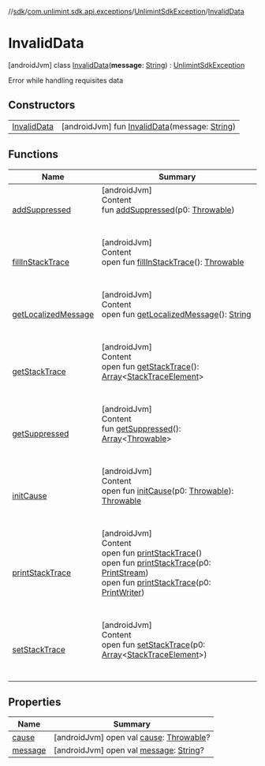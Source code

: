 //[sdk](../../../../index.md)/[com.unlimint.sdk.api.exceptions](../../index.md)/[UnlimintSdkException](../index.md)/[InvalidData](index.md)



# InvalidData  
 [androidJvm] class [InvalidData](index.md)(**message**: [String](https://kotlinlang.org/api/latest/jvm/stdlib/kotlin/-string/index.html)) : [UnlimintSdkException](../index.md)

Error while handling requisites data

   


## Constructors  
  
| | |
|---|---|
| <a name="com.unlimint.sdk.api.exceptions/UnlimintSdkException.InvalidData/InvalidData/#kotlin.String/PointingToDeclaration/"></a>[InvalidData](-invalid-data.md)| <a name="com.unlimint.sdk.api.exceptions/UnlimintSdkException.InvalidData/InvalidData/#kotlin.String/PointingToDeclaration/"></a> [androidJvm] fun [InvalidData](-invalid-data.md)(message: [String](https://kotlinlang.org/api/latest/jvm/stdlib/kotlin/-string/index.html))   <br>|


## Functions  
  
|  Name |  Summary | 
|---|---|
| <a name="kotlin/Throwable/addSuppressed/#kotlin.Throwable/PointingToDeclaration/"></a>[addSuppressed](../-internal-error/index.md#%5Bkotlin%2FThrowable%2FaddSuppressed%2F%23kotlin.Throwable%2FPointingToDeclaration%2F%5D%2FFunctions%2F-1045511174)| <a name="kotlin/Throwable/addSuppressed/#kotlin.Throwable/PointingToDeclaration/"></a>[androidJvm]  <br>Content  <br>fun [addSuppressed](../-internal-error/index.md#%5Bkotlin%2FThrowable%2FaddSuppressed%2F%23kotlin.Throwable%2FPointingToDeclaration%2F%5D%2FFunctions%2F-1045511174)(p0: [Throwable](https://kotlinlang.org/api/latest/jvm/stdlib/kotlin/-throwable/index.html))  <br><br><br>|
| <a name="kotlin/Throwable/fillInStackTrace/#/PointingToDeclaration/"></a>[fillInStackTrace](../-internal-error/index.md#%5Bkotlin%2FThrowable%2FfillInStackTrace%2F%23%2FPointingToDeclaration%2F%5D%2FFunctions%2F-1045511174)| <a name="kotlin/Throwable/fillInStackTrace/#/PointingToDeclaration/"></a>[androidJvm]  <br>Content  <br>open fun [fillInStackTrace](../-internal-error/index.md#%5Bkotlin%2FThrowable%2FfillInStackTrace%2F%23%2FPointingToDeclaration%2F%5D%2FFunctions%2F-1045511174)(): [Throwable](https://kotlinlang.org/api/latest/jvm/stdlib/kotlin/-throwable/index.html)  <br><br><br>|
| <a name="kotlin/Throwable/getLocalizedMessage/#/PointingToDeclaration/"></a>[getLocalizedMessage](../-internal-error/index.md#%5Bkotlin%2FThrowable%2FgetLocalizedMessage%2F%23%2FPointingToDeclaration%2F%5D%2FFunctions%2F-1045511174)| <a name="kotlin/Throwable/getLocalizedMessage/#/PointingToDeclaration/"></a>[androidJvm]  <br>Content  <br>open fun [getLocalizedMessage](../-internal-error/index.md#%5Bkotlin%2FThrowable%2FgetLocalizedMessage%2F%23%2FPointingToDeclaration%2F%5D%2FFunctions%2F-1045511174)(): [String](https://kotlinlang.org/api/latest/jvm/stdlib/kotlin/-string/index.html)  <br><br><br>|
| <a name="kotlin/Throwable/getStackTrace/#/PointingToDeclaration/"></a>[getStackTrace](../-internal-error/index.md#%5Bkotlin%2FThrowable%2FgetStackTrace%2F%23%2FPointingToDeclaration%2F%5D%2FFunctions%2F-1045511174)| <a name="kotlin/Throwable/getStackTrace/#/PointingToDeclaration/"></a>[androidJvm]  <br>Content  <br>open fun [getStackTrace](../-internal-error/index.md#%5Bkotlin%2FThrowable%2FgetStackTrace%2F%23%2FPointingToDeclaration%2F%5D%2FFunctions%2F-1045511174)(): [Array](https://kotlinlang.org/api/latest/jvm/stdlib/kotlin/-array/index.html)<[StackTraceElement](https://developer.android.com/reference/kotlin/java/lang/StackTraceElement.html)>  <br><br><br>|
| <a name="kotlin/Throwable/getSuppressed/#/PointingToDeclaration/"></a>[getSuppressed](../-internal-error/index.md#%5Bkotlin%2FThrowable%2FgetSuppressed%2F%23%2FPointingToDeclaration%2F%5D%2FFunctions%2F-1045511174)| <a name="kotlin/Throwable/getSuppressed/#/PointingToDeclaration/"></a>[androidJvm]  <br>Content  <br>fun [getSuppressed](../-internal-error/index.md#%5Bkotlin%2FThrowable%2FgetSuppressed%2F%23%2FPointingToDeclaration%2F%5D%2FFunctions%2F-1045511174)(): [Array](https://kotlinlang.org/api/latest/jvm/stdlib/kotlin/-array/index.html)<[Throwable](https://kotlinlang.org/api/latest/jvm/stdlib/kotlin/-throwable/index.html)>  <br><br><br>|
| <a name="kotlin/Throwable/initCause/#kotlin.Throwable/PointingToDeclaration/"></a>[initCause](../-internal-error/index.md#%5Bkotlin%2FThrowable%2FinitCause%2F%23kotlin.Throwable%2FPointingToDeclaration%2F%5D%2FFunctions%2F-1045511174)| <a name="kotlin/Throwable/initCause/#kotlin.Throwable/PointingToDeclaration/"></a>[androidJvm]  <br>Content  <br>open fun [initCause](../-internal-error/index.md#%5Bkotlin%2FThrowable%2FinitCause%2F%23kotlin.Throwable%2FPointingToDeclaration%2F%5D%2FFunctions%2F-1045511174)(p0: [Throwable](https://kotlinlang.org/api/latest/jvm/stdlib/kotlin/-throwable/index.html)): [Throwable](https://kotlinlang.org/api/latest/jvm/stdlib/kotlin/-throwable/index.html)  <br><br><br>|
| <a name="kotlin/Throwable/printStackTrace/#/PointingToDeclaration/"></a>[printStackTrace](../-internal-error/index.md#%5Bkotlin%2FThrowable%2FprintStackTrace%2F%23%2FPointingToDeclaration%2F%5D%2FFunctions%2F-1045511174)| <a name="kotlin/Throwable/printStackTrace/#/PointingToDeclaration/"></a>[androidJvm]  <br>Content  <br>open fun [printStackTrace](../-internal-error/index.md#%5Bkotlin%2FThrowable%2FprintStackTrace%2F%23%2FPointingToDeclaration%2F%5D%2FFunctions%2F-1045511174)()  <br>open fun [printStackTrace](../-internal-error/index.md#%5Bkotlin%2FThrowable%2FprintStackTrace%2F%23java.io.PrintStream%2FPointingToDeclaration%2F%5D%2FFunctions%2F-1045511174)(p0: [PrintStream](https://developer.android.com/reference/kotlin/java/io/PrintStream.html))  <br>open fun [printStackTrace](../-internal-error/index.md#%5Bkotlin%2FThrowable%2FprintStackTrace%2F%23java.io.PrintWriter%2FPointingToDeclaration%2F%5D%2FFunctions%2F-1045511174)(p0: [PrintWriter](https://developer.android.com/reference/kotlin/java/io/PrintWriter.html))  <br><br><br>|
| <a name="kotlin/Throwable/setStackTrace/#kotlin.Array[java.lang.StackTraceElement]/PointingToDeclaration/"></a>[setStackTrace](../-internal-error/index.md#%5Bkotlin%2FThrowable%2FsetStackTrace%2F%23kotlin.Array%5Bjava.lang.StackTraceElement%5D%2FPointingToDeclaration%2F%5D%2FFunctions%2F-1045511174)| <a name="kotlin/Throwable/setStackTrace/#kotlin.Array[java.lang.StackTraceElement]/PointingToDeclaration/"></a>[androidJvm]  <br>Content  <br>open fun [setStackTrace](../-internal-error/index.md#%5Bkotlin%2FThrowable%2FsetStackTrace%2F%23kotlin.Array%5Bjava.lang.StackTraceElement%5D%2FPointingToDeclaration%2F%5D%2FFunctions%2F-1045511174)(p0: [Array](https://kotlinlang.org/api/latest/jvm/stdlib/kotlin/-array/index.html)<[StackTraceElement](https://developer.android.com/reference/kotlin/java/lang/StackTraceElement.html)>)  <br><br><br>|


## Properties  
  
|  Name |  Summary | 
|---|---|
| <a name="com.unlimint.sdk.api.exceptions/UnlimintSdkException.InvalidData/cause/#/PointingToDeclaration/"></a>[cause](index.md#%5Bcom.unlimint.sdk.api.exceptions%2FUnlimintSdkException.InvalidData%2Fcause%2F%23%2FPointingToDeclaration%2F%5D%2FProperties%2F-1045511174)| <a name="com.unlimint.sdk.api.exceptions/UnlimintSdkException.InvalidData/cause/#/PointingToDeclaration/"></a> [androidJvm] open val [cause](index.md#%5Bcom.unlimint.sdk.api.exceptions%2FUnlimintSdkException.InvalidData%2Fcause%2F%23%2FPointingToDeclaration%2F%5D%2FProperties%2F-1045511174): [Throwable](https://kotlinlang.org/api/latest/jvm/stdlib/kotlin/-throwable/index.html)?   <br>|
| <a name="com.unlimint.sdk.api.exceptions/UnlimintSdkException.InvalidData/message/#/PointingToDeclaration/"></a>[message](index.md#%5Bcom.unlimint.sdk.api.exceptions%2FUnlimintSdkException.InvalidData%2Fmessage%2F%23%2FPointingToDeclaration%2F%5D%2FProperties%2F-1045511174)| <a name="com.unlimint.sdk.api.exceptions/UnlimintSdkException.InvalidData/message/#/PointingToDeclaration/"></a> [androidJvm] open val [message](index.md#%5Bcom.unlimint.sdk.api.exceptions%2FUnlimintSdkException.InvalidData%2Fmessage%2F%23%2FPointingToDeclaration%2F%5D%2FProperties%2F-1045511174): [String](https://kotlinlang.org/api/latest/jvm/stdlib/kotlin/-string/index.html)?   <br>|

